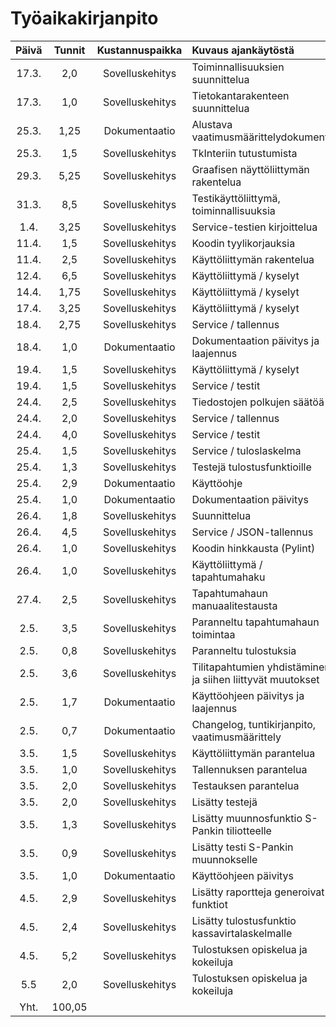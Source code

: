 # Työaikakirjanpito 

| Päivä | Tunnit | Kustannuspaikka | Kuvaus ajankäytöstä                    |
|:-----:|:--------------------:|:---------------:|:-------------------------|
| 17.3. | 2,0    | Sovelluskehitys | Toiminnallisuuksien suunnittelua |
| 17.3. | 1,0    | Sovelluskehitys | Tietokantarakenteen suunnittelua |
| 25.3. | 1,25   | Dokumentaatio   | Alustava vaatimusmäärittelydokumentti |
| 25.3. | 1,5    | Sovelluskehitys | TkInteriin tutustumista |
| 29.3. | 5,25   | Sovelluskehitys | Graafisen näyttöliittymän rakentelua |
| 31.3. | 8,5    | Sovelluskehitys | Testikäyttöliittymä, toiminnallisuuksia |
| 1.4.  | 3,25   | Sovelluskehitys | Service-testien kirjoittelua |
| 11.4. | 1,5    | Sovelluskehitys | Koodin tyylikorjauksia |
| 11.4. | 2,5    | Sovelluskehitys | Käyttöliittymän rakentelua |
| 12.4. | 6,5    | Sovelluskehitys | Käyttöliittymä / kyselyt |
| 14.4. | 1,75   | Sovelluskehitys | Käyttöliittymä / kyselyt |
| 17.4. | 3,25   | Sovelluskehitys | Käyttöliittymä / kyselyt |
| 18.4. | 2,75   | Sovelluskehitys | Service / tallennus |
| 18.4. | 1,0    | Dokumentaatio   | Dokumentaation päivitys ja laajennus |
| 19.4. | 1,5    | Sovelluskehitys | Käyttöliittymä / kyselyt |
| 19.4. | 1,5    | Sovelluskehitys | Service / testit |
| 24.4. | 2,5    | Sovelluskehitys | Tiedostojen polkujen säätöä |
| 24.4. | 2,0    | Sovelluskehitys | Service / tallennus |
| 24.4. | 4,0    | Sovelluskehitys | Service / testit |
| 25.4. | 1,5    | Sovelluskehitys | Service / tuloslaskelma |
| 25.4. | 1,3    | Sovelluskehitys | Testejä tulostusfunktioille |
| 25.4. | 2,9    | Dokumentaatio   | Käyttöohje |
| 25.4. | 1,0    | Dokumentaatio   | Dokumentaation päivitys |
| 26.4. | 1,8    | Sovelluskehitys | Suunnittelua |
| 26.4. | 4,5    | Sovelluskehitys | Service / JSON-tallennus |
| 26.4. | 1,0    | Sovelluskehitys | Koodin hinkkausta (Pylint) |
| 26.4. | 1,0    | Sovelluskehitys | Käyttöliittymä / tapahtumahaku |
| 27.4. | 2,5    | Sovelluskehitys | Tapahtumahaun manuaalitestausta |
| 2.5.  | 3,5    | Sovelluskehitys | Paranneltu tapahtumahaun toimintaa |
| 2.5.  | 0,8    | Sovelluskehitys | Paranneltu tulostuksia |
| 2.5.  | 3,6    | Sovelluskehitys | Tilitapahtumien yhdistäminen ja siihen liittyvät muutokset |
| 2.5.  | 1,7    | Dokumentaatio   | Käyttöohjeen päivitys ja laajennus |
| 2.5.  | 0,7    | Dokumentaatio   | Changelog, tuntikirjanpito, vaatimusmäärittely | 
| 3.5.  | 1,5    | Sovelluskehitys | Käyttöliittymän parantelua |
| 3.5.  | 1,0    | Sovelluskehitys | Tallennuksen parantelua |
| 3.5.  | 2,0    | Sovelluskehitys | Testauksen parantelua |
| 3.5.  | 2,0    | Sovelluskehitys | Lisätty testejä |
| 3.5.  | 1,3    | Sovelluskehitys | Lisätty muunnosfunktio S-Pankin tiliotteelle |
| 3.5.  | 0,9    | Sovelluskehitys | Lisätty testi S-Pankin muunnokselle |
| 3.5.  | 1,0    | Dokumentaatio   | Käyttöohjeen päivitys |
| 4.5.  | 2,9    | Sovelluskehitys | Lisätty raportteja generoivat funktiot |
| 4.5.  | 2,4    | Sovelluskehitys | Lisätty tulostusfunktio kassavirtalaskelmalle |
| 4.5.  | 5,2    | Sovelluskehitys | Tulostuksen opiskelua ja kokeiluja |
| 5.5   | 2,0    | Sovelluskehitys | Tulostuksen opiskelua ja kokeiluja |
| Yht.  | 100,05  | |  |
